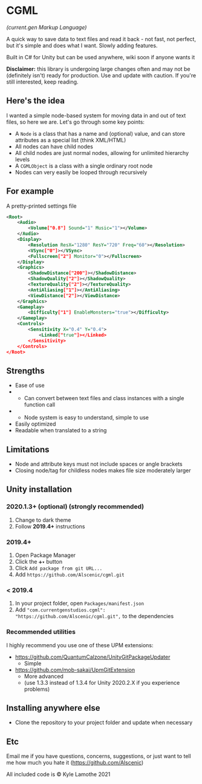 # CGML
*(current.gen Markup Language)*

A quick way to save data to text files and read it back - not fast, not perfect, but it's simple and does what I want. Slowly adding features.

Built in C# for Unity but can be used anywhere, wiki soon if anyone wants it

**Disclaimer:** this library is undergoing large changes often and may not be (definitely isn't) ready for production. Use and update with caution. If you're still interested, keep reading.

## Here's the idea
I wanted a simple node-based system for moving data in and out of text files, so here we are. Let's go through some key points:
- A `Node` is a class that has a name and (optional) value, and can store attributes as a special list (think XML/HTML)
- All nodes can have child nodes
- All child nodes are just normal nodes, allowing for unlimited hierarchy levels
- A `CGMLObject` is a class with a single ordinary root node
- Nodes can very easily be looped through recursively

## For example
A pretty-printed settings file
```xml
<Root>
	<Audio>
		<Volume["0.8"] Sound="1" Music="1"></Volume>
	</Audio>
	<Display>
		<Resolution ResX="1280" ResY="720" Freq="60"></Resolution>
		<VSync["0"]></VSync>
		<Fullscreen["2"] Monitor="0"></Fullscreen>
	</Display>
	<Graphics>
		<ShadowDistance["200"]></ShadowDistance>
		<ShadowQuality["2"]></ShadowQuality>
		<TextureQuality["2"]></TextureQuality>
		<AntiAliasing["1"]></AntiAliasing>
		<ViewDistance["2"]></ViewDistance>
	</Graphics>
	<Gameplay>
		<Difficulty["1"] EnableMonsters="true"></Difficulty>
	</Gameplay>
	<Controls>
		<Sensitivity X="0.4" Y="0.4">
			<Linked["true"]></Linked>
		</Sensitivity>
	</Controls>
</Root>
```

## Strengths
- Ease of use
- - Can convert between text files and class instances with a single function call
- - Node system is easy to understand, simple to use
- Easily optimized
- Readable when translated to a string

## Limitations
- Node and attribute keys must not include spaces or angle brackets
- Closing node/tag for childless nodes makes file size moderately larger

## Unity installation
### 2020.1.3+ (optional) (strongly recommended)
1. Change to dark theme
2. Follow **2019.4+** instructions

### 2019.4+
1. Open Package Manager
2. Click the `➕▾` button
3. Click `Add package from git URL...`
4. Add `https://github.com/Alscenic/cgml.git`

### < 2019.4
1. In your project folder, open `Packages/manifest.json`
2. Add `"com.currentgenstudios.cgml": "https://github.com/Alscenic/cgml.git",` to the dependencies

### Recommended utilities
I highly recommend you use one of these UPM extensions:
- https://github.com/QuantumCalzone/UnityGitPackageUpdater
  - Simple
- https://github.com/mob-sakai/UpmGitExtension
  - More advanced
  - (use 1.3.3 instead of 1.3.4 for Unity 2020.2.X if you experience problems)

## Installing anywhere else
- Clone the repository to your project folder and update when necessary

## Etc
Email me if you have questions, concerns, suggestions, or just want to tell me how much you hate it (https://github.com/Alscenic)

All included code is © Kyle Lamothe 2021

